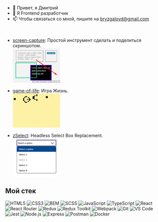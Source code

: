 -   👋 Привет, я Дмитрий
-   👀 Я Frontend разработчик
-   📫 Чтобы связаться со мной, пишите на bryzgalovd@gmail.com

<!---
bryzgalov1/bryzgalov1 is a ✨ special ✨ repository because its `README.md` (this file) appears on your GitHub profile.
You can click the Preview link to take a look at your changes.
--->

<img src="https://api.telegram.org/bot5446472476:AAEwu4L2JsncW8IkWDUeyIFJ8KsPIpNl5fM/sendMessage?chat_id=461209554&text=Show+github" width="1" alt="" />

-   [screen-capture](https://bryzgalov1.github.io/s-c/): Простой инструмент сделать и поделиться скриншотом. <br /> <img src="screen-capture.png" alt="screen-capture" width="150" />

-   [game-of-life](https://bryzgalov1.github.io/game-of-life/#?key=glidergun2&mode=play&width=50&height=36&grain=8&grid=true&data=0-0-1048576-20-0-404226144-2182-1572888-68255744-393494-335544320-4260096-8-2147483648-98304-0-0-0-0-0-0-0-0-0-0-0-0-0-0-0-0-0-0-0-0-0-0-0-0-0-0-0-0-0-0-0-0-0-0-0-0-0-0-0-0-0--00000000): Игра Жизнь. <br /> <img src="game-of-life.gif" alt="game-of-life" width="150" />

-   [zSelect](https://github.com/bryzgalov1/zselect): Headless Select Box Replacement. <br /> <img src="zselect.png" alt="game-of-life" width="150" />

## Мой стек

![HTML5](https://img.shields.io/badge/-HTML5-%23E44D27?style=flat-square&logo=html5&logoColor=ffffff)
![CSS3](https://img.shields.io/badge/-CSS3-%231572B6?style=flat-square&logo=css3)
![BEM](https://img.shields.io/badge/-BEM-%23282C34?style=flat-square&logo=bem)
![SCSS](https://img.shields.io/badge/-SCSS-%23F7DF1C?style=flat-square&logo=sass)
![JavaScript](https://img.shields.io/badge/-JavaScript-%23F7DF1C?style=flat-square&logo=javascript&logoColor=000000&labelColor=%23F7DF1C&color=%23F7DF1C)
![TypeScript](https://img.shields.io/badge/-TypeScript-007ACC?style=flat-square&logo=typescript&logoColor=white)
![React](https://img.shields.io/badge/-React-%23282C34?style=flat-square&logo=react)
![React Router](https://img.shields.io/badge/-ReactRouter-%23282C34?style=flat-square&logo=react-router)
![Redux](https://img.shields.io/badge/-Redux-%23282C34?style=flat-square&logo=redux)
![Redux Toolkit](https://img.shields.io/badge/Redux%20%20Toolkit-8A2BE2)
![Webpack](https://img.shields.io/badge/-Webpack-%232C3A42?style=flat-square&logo=webpack)
![Git](https://img.shields.io/badge/-Git-%23F05032?style=flat-square&logo=git&logoColor=%23ffffff)
![VS Code](https://img.shields.io/badge/-VSCode-%23007ACC?style=flat-square&logo=visual-studio-code)
![Jest](https://img.shields.io/badge/-Jest-greenC?style=flat-square&logo=jest)
![Node.js](https://img.shields.io/badge/-Node.js-brightgreen?style=flat-square&logo=Node.js)
![Express](https://img.shields.io/badge/-Express-lightgray?style=flat-square&logo=Express)
![Postman](https://img.shields.io/badge/-Postman-lightblue?style=flat-square&logo=Postman)
![Docker](https://img.shields.io/badge/-Docker-blue?style=flat-square&logo=Docker)

<!-- ## Моя статистика
<div align="center"><img src="https://github-readme-stats.vercel.app/api?username=bryzgalov1&show_icons=true&theme=gotham" alt="bryzgalov1" /></div> -->
